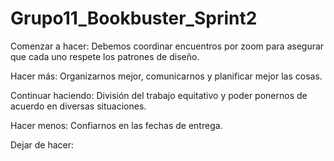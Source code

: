 # Grupo11_Bookbuster_Sprint2
Comenzar a hacer:  Debemos coordinar encuentros por zoom para asegurar que cada uno respete los patrones de diseño.

Hacer más: Organizarnos mejor, comunicarnos y planificar mejor las cosas.

Continuar haciendo: División del trabajo equitativo y poder ponernos de acuerdo en diversas situaciones.

Hacer menos: Confiarnos en las fechas de entrega.

Dejar de hacer: 
